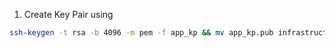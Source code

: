 1. Create Key Pair using

```sh
ssh-keygen -t rsa -b 4096 -m pem -f app_kp && mv app_kp.pub infrastructure/prod/modules/compute/app_kp.pub && mv app_kp app_kp.pem && chmod 600 app_kp.pem
```
